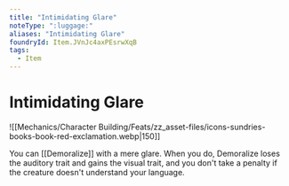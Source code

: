 ```yaml
---
title: "Intimidating Glare"
noteType: ":luggage:"
aliases: "Intimidating Glare"
foundryId: Item.JVnJc4axPEsrwXqB
tags:
  - Item
---
```


# Intimidating Glare
![[Mechanics/Character Building/Feats/zz_asset-files/icons-sundries-books-book-red-exclamation.webp|150]]

You can [[Demoralize]] with a mere glare. When you do, Demoralize loses the auditory trait and gains the visual trait, and you don't take a penalty if the creature doesn't understand your language.
